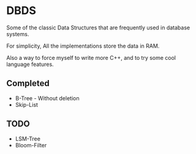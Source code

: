 # DBDS

Some of the classic Data Structures that are frequently used in database systems.

For simplicity, All the implementations store the data in RAM.

Also a way to force myself to write more C++, and to try some cool language features.

## Completed

- B-Tree - Without deletion
- Skip-List

## TODO

- LSM-Tree
- Bloom-Filter
